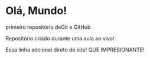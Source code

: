# Olá, Mundo!
 primeiro repositório deGit e GitHub

Repositório criado durante uma aula ao vivo!

Essa linha adcionei direto do site! QUE IMPRESIONANTE!
